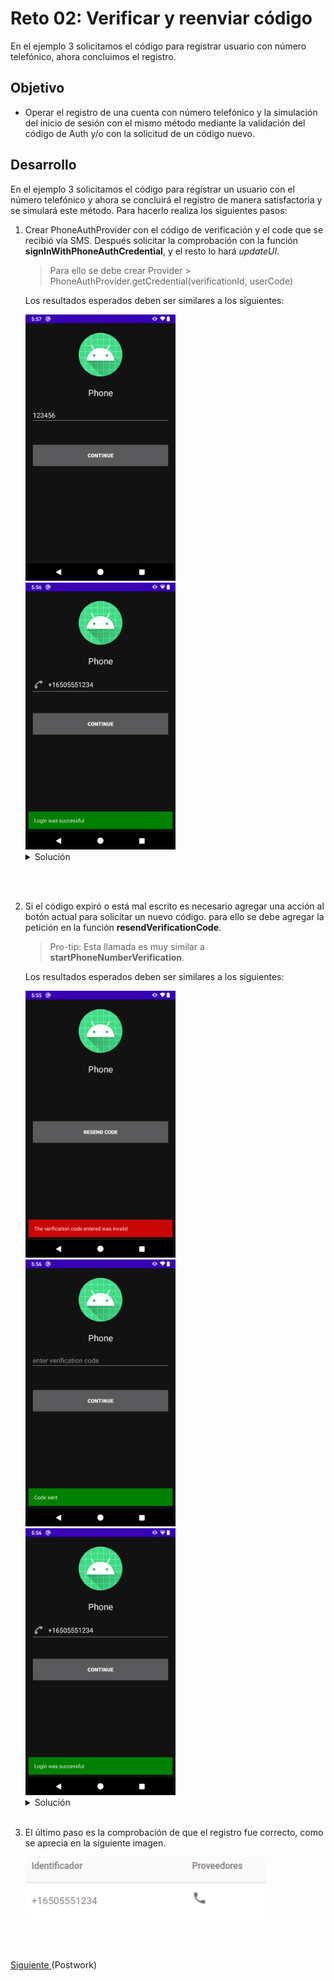 # Reto  02: Verificar y reenviar código

En el ejemplo 3 solicitamos el código para registrar usuario con número telefónico, ahora concluimos el registro.

## Objetivo

* Operar el registro de una cuenta con número telefónico y la simulación del inicio de sesión con el mismo método mediante la validación del código de Auth y/o con la solicitud de un código nuevo.

## Desarrollo

En el ejemplo 3 solicitamos el código para registrar un usuario con el número telefónico y ahora se concluirá el registro de manera satisfactoria y se simulará este método.
Para hacerlo realiza los siguientes pasos:

1. Crear PhoneAuthProvider con el código de verificación y el code que se recibió vía SMS. Después solicitar la comprobación con la función **signInWithPhoneAuthCredential**, y el resto lo hará *updateUI*.

    > Para ello se debe crear Provider > PhoneAuthProvider.getCredential(verificationId, userCode)

    Los resultados esperados deben ser similares a los siguientes:

    <img src="assets/04.png" width="50%"/>

    <img src="assets/03.png" width="50%"/>

    </br>

    <details>
      <summary>Solución</summary>
        
      ```kotlin
      private fun verifyPhoneNumberWithCode(verificationId: String, code: String) {
        val credential = PhoneAuthProvider.getCredential(verificationId, code)
        signInWithPhoneAuthCredential(credential)
      }
      ```
    </details>

  </br>

</br>

2. Si el código expiró o está mal escrito es necesario agregar una acción al botón actual para solicitar un nuevo código. para ello se debe agregar la petición en la función **resendVerificationCode**.

    > Pro-tip: Esta llamada es muy similar a **startPhoneNumberVerification**.

    Los resultados esperados deben ser similares a los siguientes:

    <img src="assets/01.png" width="50%"/>

    <img src="assets/02.png" width="50%"/>

    <img src="assets/03.png" width="50%"/>

    </br>

    <details>
      <summary>Solución</summary>
        
      ```kotlin
      private fun resendVerificationCode(
        phoneNumber: String,
        token: PhoneAuthProvider.ForceResendingToken?
      ) {
        val optionsBuilder = PhoneAuthOptions.newBuilder(auth)
          .setPhoneNumber(phoneNumber)       // Phone number to verify
          .setTimeout(60L, TimeUnit.SECONDS) // Timeout and unit
          .setActivity(this)                 // Activity (for callback binding)
          .setCallbacks(callbacks)          // OnVerificationStateChangedCallbacks
        if (token != null) {
          optionsBuilder.setForceResendingToken(token) // callback's ForceResendingToken
        }
        PhoneAuthProvider.verifyPhoneNumber(optionsBuilder.build())
      }
      ```
    </details>

    </br>

3. El último paso es la comprobación de que el registro fue correcto, como se aprecia en la siguiente imagen.

    <img src="assets/05.png" width="80%"/>

</br>
</br>

[Siguiente ](../Postwork/README.md)(Postwork)

